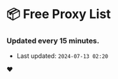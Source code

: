 # :package: Free Proxy List
### Updated every 15 minutes.

- Last updated: `2024-07-13 02:20`

:heart:
